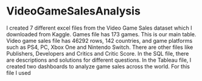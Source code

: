 # VideoGameSalesAnalysis

I created 7 different excel files from the Video Game Sales dataset which I downloaded from Kaggle.
Games file has 173 games. This is our main table.
Video game sales file has 46292 rows, 142 countries, and game platforms such as PS4, PC, Xbox One and Nintendo Switch.
There are other files like Publishers, Developers and Critics and Critic Score.
In the SQL file, there are descriptions and solutions for different questions. 
In the Tableau file, I created two dashboards to analyze game sales across the world. For this file I used 

